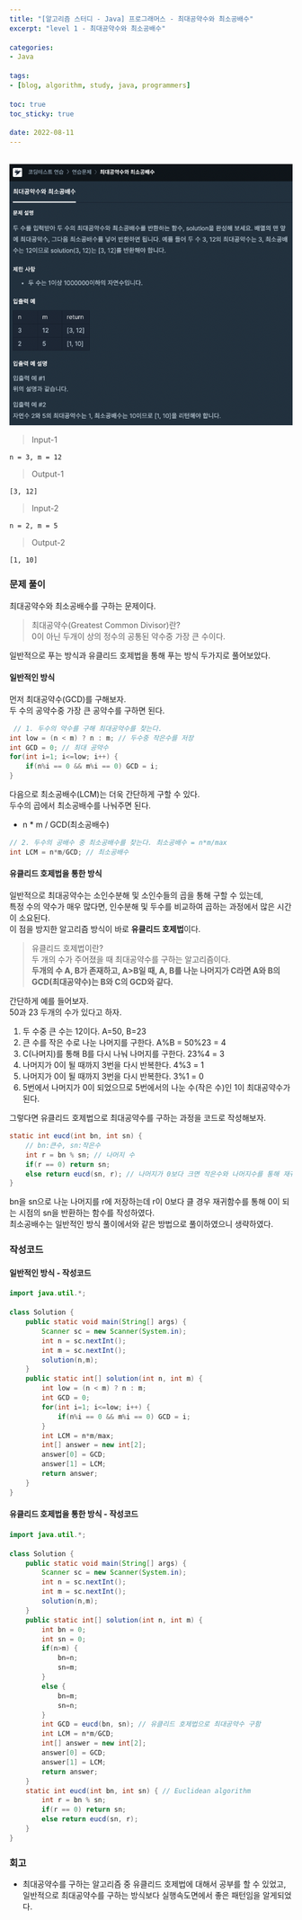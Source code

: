 ```yaml
--- 
title: "[알고리즘 스터디 - Java] 프로그래머스 - 최대공약수와 최소공배수" 
excerpt: "level 1 - 최대공약수와 최소공배수" 

categories: 
- Java

tags: 
- [blog, algorithm, study, java, programmers]

toc: true
toc_sticky: true

date: 2022-08-11
--- 
```


<br>

<center><img src="/assets/images/programmers/20220811_01.png"></center>

> Input-1 <br>
```
n = 3, m = 12
```
> Output-1 <br>
```
[3, 12]
```

> Input-2 <br>
```
n = 2, m = 5
```
> Output-2 <br>
```
[1, 10]
```

### 문제 풀이
최대공약수와 최소공배수를 구하는 문제이다. <br>

> 최대공약수(Greatest Common Divisor)란? <br>
0이 아닌 두개이 상의 정수의 공통된 약수중 가장 큰 수이다.

일반적으로 푸는 방식과 유클리드 호제법을 통해 푸는 방식 두가지로 풀어보았다.

#### 일반적인 방식
먼저 최대공약수(GCD)를 구해보자. <br>
두 수의 공약수중 가장 큰 공약수를 구하면 된다.

```java
 // 1. 두수의 약수를 구해 최대공약수를 찾는다.
int low = (n < m) ? n : m; // 두수중 작은수를 저장
int GCD = 0; // 최대 공약수
for(int i=1; i<=low; i++) {
    if(n%i == 0 && m%i == 0) GCD = i;
}
```

다음으로 최소공배수(LCM)는 더욱 간단하게 구할 수 있다. <br>
두수의 곱에서 최소공배수를 나눠주면 된다.
- n * m / GCD(최소공배수)

```java
// 2. 두수의 공배수 중 최소공배수를 찾는다. 최소공배수 = n*m/max
int LCM = n*m/GCD; // 최소공배수
```

#### 유클리드 호제법을 통한 방식
일반적으로 최대공약수는 소인수분해 및 소인수들의 곱을 통해 구할 수 있는데, <br>
특정 수의 약수가 매우 많다면, 인수분해 및 두수를 비교하여 곱하는 과정에서 많은 시간이 소요된다.<br>
이 점을 방지한 알고리즘 방식이 바로 **유클리드 호제법**이다.

> 유클리드 호제법이란? <br>
두 개의 수가 주어졌을 때 최대공약수를 구하는 알고리즘이다. <br>
**두개의 수 A, B가 존재하고, A>B일 때, A, B를 나눈 나머지가 C라면 A와 B의 GCD(최대공약수)는 B와 C의 GCD와 같다.**

간단하게 예를 들어보자. <br>
50과 23 두개의 수가 있다고 하자. <br>
1. 두 수중 큰 수는 12이다. A=50, B=23
2. 큰 수를 작은 수로 나눈 나머지를 구한다. A%B = 50%23 = 4
3. C(나머지)를 통해 B를 다시 나눠 나머지를 구한다. 23%4 = 3
4. 나머지가 0이 될 때까지 3번을 다시 반복한다. 4%3 = 1
5. 나머지가 0이 될 때까지 3번을 다시 반복한다. 3%1 = 0
6. 5번에서 나머지가 0이 되었으므로 5번에서의 나눈 수(작은 수)인 1이 최대공약수가 된다.

그렇다면 유클리드 호제법으로 최대공약수를 구하는 과정을 코드로 작성해보자.

```java
static int eucd(int bn, int sn) {
    // bn:큰수, sn:작은수
    int r = bn % sn; // 나머지 수
    if(r == 0) return sn;
    else return eucd(sn, r); // 나머지가 0보다 크면 작은수와 나머지수를 통해 재귀함수 호출
}
```

bn을 sn으로 나눈 나머지를 r에 저장하는데 r이 0보다 클 경우 재귀함수를 통해 0이 되는 시점의 sn을 반환하는 함수를 작성하였다.<br>
최소공배수는 일반적인 방식 풀이에서와 같은 방법으로 풀이하였으니 생략하였다.

### 작성코드
#### 일반적인 방식 - 작성코드
```java
import java.util.*;

class Solution {
    public static void main(String[] args) {
        Scanner sc = new Scanner(System.in);
        int n = sc.nextInt();
        int m = sc.nextInt();
        solution(n,m);
    }
    public static int[] solution(int n, int m) {
        int low = (n < m) ? n : m;
        int GCD = 0;
        for(int i=1; i<=low; i++) {
            if(n%i == 0 && m%i == 0) GCD = i;
        }
        int LCM = n*m/max;
        int[] answer = new int[2];
        answer[0] = GCD;
        answer[1] = LCM;
        return answer;
    }
}
```

#### 유클리드 호제법을 통한 방식 - 작성코드
```java
import java.util.*;

class Solution {
    public static void main(String[] args) {
        Scanner sc = new Scanner(System.in);
        int n = sc.nextInt();
        int m = sc.nextInt();
        solution(n,m);
    }
    public static int[] solution(int n, int m) {
        int bn = 0;
        int sn = 0;
        if(n>m) { 
            bn=n; 
            sn=m;
        }
        else {
            bn=m; 
            sn=n;
        }
        int GCD = eucd(bn, sn); // 유클리드 호제법으로 최대공약수 구함
        int LCM = n*m/GCD;
        int[] answer = new int[2];
        answer[0] = GCD;
        answer[1] = LCM;
        return answer;
    }
    static int eucd(int bn, int sn) { // Euclidean algorithm
        int r = bn % sn;
        if(r == 0) return sn;
        else return eucd(sn, r);
    }
}
```

### 회고
- 최대공약수를 구하는 알고리즘 중 유클리드 호제법에 대해서 공부를 할 수 있었고, 일반적으로 최대공약수를 구하는 방식보다 실행속도면에서 좋은 패턴임을 알게되었다.
